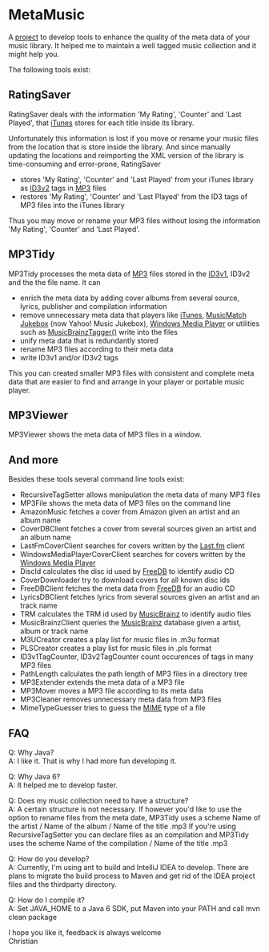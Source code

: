 MetaMusic
=========

A [project](http://github.com/cpesch/MetaMusic) to develop tools to enhance the 
quality of the meta data of your music library. It helped me to maintain a well 
tagged music collection and it might help you.

The following tools exist:

RatingSaver
-----------

RatingSaver deals with the information 'My Rating', 'Counter' and 'Last Played', 
that [iTunes](http://apple.com/itunes/download) stores for each title inside its 
library.

Unfortunately this information is lost if you move or rename your music files 
from the location that is store inside the library. And since manually updating 
the locations and reimporting the XML version of the library is time-consuming 
and error-prone, RatingSaver

* stores 'My Rating', 'Counter' and 'Last Played' from your iTunes library as 
  [ID3v2](http://en.wikipedia.org/wiki/ID3) tags in 
  [MP3](http://en.wikipedia.org/wiki/MP3) files
* restores 'My Rating', 'Counter' and 'Last Played' from the ID3 tags of MP3 
  files into the iTunes library

Thus you may move or rename your MP3 files without losing the information 
'My Rating', 'Counter' and 'Last Played'.

MP3Tidy
-------

MP3Tidy processes the meta data of [MP3](http://en.wikipedia.org/wiki/MP3) files 
stored in the [ID3v1](http://en.wikipedia.org/wiki/ID3), ID3v2 and the the file 
name. It can

* enrich the meta data by adding cover albums from several source, lyrics, 
  publisher and compilation information
* remove unnecessary meta data that players like 
  [iTunes](http://apple.com/itunes/download), 
  [MusicMatch Jukebox](http://www.musicmatch.com/) (now Yahoo! Music Jukebox), 
  [Windows Media Player](http://www.microsoft.com/windows/windowsmedia) or 
  utilities such as 
  [MusicBrainzTagger()](http://musicbrainz.org/doc/MusicBrainzTagger) write into 
  the files
* unify meta data that is redundantly stored
* rename MP3 files according to their meta data
* write ID3v1 and/or ID3v2 tags

This you can created smaller MP3 files with consistent and complete meta data 
that are easier to find and arrange in your player or portable music player. 

MP3Viewer
---------

MP3Viewer shows the meta data of MP3 files in a window.

And more
--------

Besides these tools several command line tools exist:

* RecursiveTagSetter allows manipulation the meta data of many MP3 files
* MP3File shows the meta data of MP3 files on the command line
* AmazonMusic fetches a cover from Amazon given an artist and an album name
* CoverDBClient fetches a cover from several sources given an artist and an 
  album name
* LastFmCoverClient searches for covers written by the 
  [Last.fm](http://www.last.fm/download) client
* WindowsMediaPlayerCoverClient searches for covers written by the 
  [Windows Media Player](http://www.microsoft.com/windows/windowsmedia)
* DiscId calculates the disc id used by [FreeDB](http://www.freedb.org/) to
  identify audio CD
* CoverDownloader try to download covers for all known disc ids
* FreeDBClient fetches the meta data from [FreeDB](http://www.freedb.org/) for
  an audio CD 
* LyricsDBClient fetches lyrics from several sources given an artist and an 
  track name
* TRM calculates the TRM id used by [MusicBrainz](http://musicbrainz.org/) to
  identify audio files
* MusicBrainzClient queries the [MusicBrainz](http://musicbrainz.org/) database
  given a artist, album or track name
* M3UCreator creates a play list for music files in .m3u format
* PLSCreator creates a play list for music files in .pls format
* ID3v1TagCounter, ID3v2TagCounter count occurences of tags in many MP3 files
* PathLength calculates the path length of MP3 files in a directory tree
* MP3Extender extends the meta data of a MP3 file    
* MP3Mover moves a MP3 file according to its meta data
* MP3Cleaner removes unnecessary meta data from MP3 files
* MimeTypeGuesser tries to guess the 
  [MIME](http://en.wikipedia.org/wiki/Multipurpose_Internet_Mail_Extensions) 
  type of a file

FAQ
---

Q: Why Java?  
A: I like it. That is why I had more fun developing it.

Q: Why Java 6?  
A: It helped me to develop faster. 

Q: Does my music collection need to have a structure?  
A: A certain structure is not necessary. If however you'd like to use the option 
   to rename files from the meta date, MP3Tidy uses a scheme
       Name of the artist / Name of the album / Name of the title .mp3 
   If you're using RecursiveTagSetter you can declare files as an compilation 
   and MP3Tidy uses the scheme
	     Name of the compilation / Name of the title .mp3 
	 
Q: How do you develop?  
A: Currently, I'm using ant to build and IntelliJ IDEA to develop. There are
   plans to migrate the build process to Maven and get rid of the IDEA project
   files and the thirdparty directory.	
    
Q: How do I compile it?  
A: Set JAVA_HOME to a Java 6 SDK, put Maven into your PATH and call
       mvn clean package
	 
I hope you like it, feedback is always welcome  
Christian